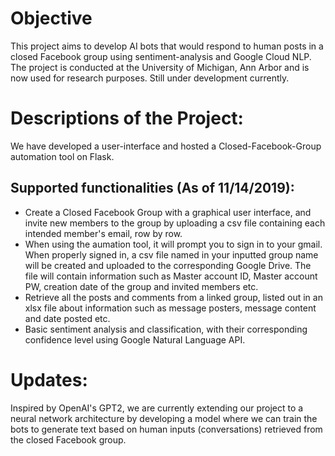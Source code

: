 # Objective
This project aims to develop AI bots that would respond to human posts in a closed Facebook group using sentiment-analysis and Google Cloud NLP. The project is conducted at the University of Michigan, Ann Arbor and is now used for research purposes. Still under development currently.

# Descriptions of the Project:
We have developed a user-interface and hosted a Closed-Facebook-Group automation tool on Flask.
## Supported functionalities (As of 11/14/2019):
- Create a Closed Facebook Group with a graphical user interface, and invite new members to the group by uploading a csv file containing each intended member's email, row by row.
- When using the aumation tool, it will prompt you to sign in to your gmail. When properly signed in, a csv file named in your inputted group name will be created and uploaded to the corresponding Google Drive. The file will contain information such as Master account ID, Master account PW, creation date of the group and invited members etc.
- Retrieve all the posts and comments from a linked group, listed out in an xlsx file about information such as message posters, message content and date posted etc.
- Basic sentiment analysis and classification, with their corresponding confidence level using Google Natural Language API.

# Updates:
Inspired by OpenAI's GPT2, we are currently extending our project to a neural network architecture by developing a model where we can train the bots to generate text based on human inputs (conversations) retrieved from the closed Facebook group.
